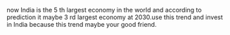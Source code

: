 now India is the 5 th largest economy in the world and according to prediction it maybe 3 rd largest economy at 2030.use this trend and invest in India because this trend maybe  your good friend.
